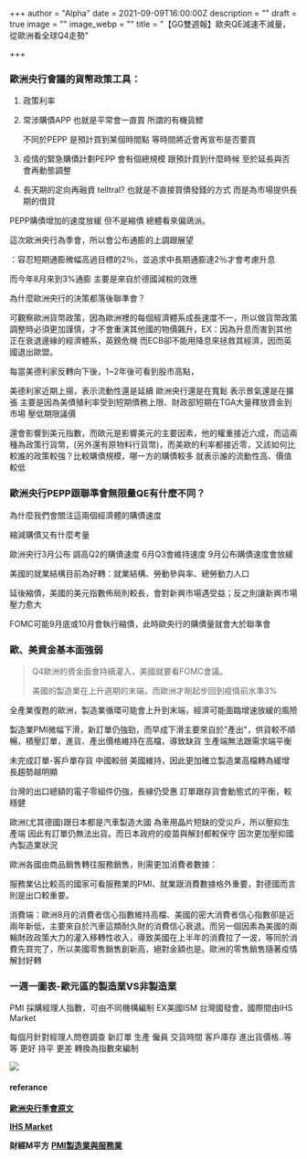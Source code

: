 +++
author = "Alpha"
date = 2021-09-09T16:00:00Z
description = ""
draft = true
image = ""
image_webp = ""
title = "【GG雙週報】歐央QE減速不減量，從歐洲看全球Q4走勢"

+++
### 歐洲央行會議的貨幣政策工具：

1. 政策利率
2. 常涉購債APP 也就是平常會一直買 所謂的有機貨鰾

   不同於PEPP 是預計買到某個時間點 等時間將近會再宣布是否要買
3. 疫情的緊急購債計劃PEPP 會有個總規模 跟預計買到什麼時候 至於延長與否會再動態調整
4. 長天期的定向再融資 telltral?  也就是不直接買債發錢的方式 而是為市場提供長期的借貸

PEPP購債增加的速度放緩 但不是縮債  總體看來偏鴿派。

這次歐洲央行為季會，所以會公布通膨的上調跟展望

：容忍短期通膨微幅高過目標的2％，並追求中長期通膨達2％才會考慮升息

而今年8月來到3%通膨 主要是來自於德國減稅的效應

為什麼歐洲央行的決策都落後聯準會？

可觀察歐洲貨幣政策，因為歐洲裡的每個經濟體系成長速度不一，所以做貨幣政策調整時必須更加謹慎，才不會重演其他國的物價飆升，EX：因為升息而害到其他正在衰退邊緣的經濟體系，英鎊危機 而ECB卻不能用降息來拯救其經濟，因而英國退出歐盟。

每當美德利家反轉向下後，1\~2年後可看到股市高點，

美德利家近期上揚，表示流動性還是延續 歐洲央行還是在寬鬆 表示景氣還是在擴張 主要是因為美債殖利率受到短期債務上限、財政部短期在TGA大量釋放資金到市場 壓低期限議價

還會影響到美元指數，而歐元是影響美元的主要因素，他的權重接近六成，而這兩種為政策行貨幣，(另外還有原物料行貨幣)，而美歐的利率都接近零，又該如何比較誰的政策較強？比較購債規模，哪一方的購債較多 就表示誰的流動性高、價值較低

### 歐洲央行PEPP跟聯準會無限量QE有什麼不同？

為什麼我們會關注這兩個經濟體的購債速度

縮減購債又有什麼考量

歐洲央行3月公布 調高Q2的購債速度 6月Q3會維持速度 9月公布購債速度會放緩

美國的就業結構目前為好轉：就業結構、勞動參與率、總勞動力人口

延後縮債，美國的美元指數佈局則較長，會對新興市場遇受益；反之則讓新興市場壓力愈大

FOMC可能9月底或10月會執行縮債，此時歐央行的購債量就會大於聯準會

### 歐、美資金基本面強弱

> Q4歐洲的資金面會持續灌入，美國就要看FOMC會議。
>
> 美國的製造業在上升週期的末端，而歐洲才剛起步回到疫情前水準3%

全產業復甦的歐洲，製造業循環可能會上升到末端，經濟可能面臨增速放緩的風險

製造業PMI微幅下滑，新訂單仍強勁，而早成下滑主要來自於"產出"，供貨較不順暢，積壓訂單，進貨、產出價格維持在高檔，導致缺貨 生產端無法跟需求端平衡

未完成訂單-客戶單存貨 中國較弱 美國維持，因此更加確立製造業高檔轉為緩增長趨勢越明顯

台灣的出口總額的電子零組件仍強，長線仍受惠 訂單跟存貨會動態式的平衡，較穩健

歐洲(尤其德國)跟日本都是汽車製造大國 為車用晶片短缺的受災戶，所以壓抑生產端 因此有訂單仍無法出貨。而日本政府的疫苗與解封都較保守 因次更加壓抑國內製造業狀況

歐洲各國由商品銷售轉往服務銷售，則需更加消費者數據：

服務業佔比較高的國家可看服務業的PMI、就業跟消費數據格外重要，對德國而言則是出口較重要。

消費端：歐洲8月的消費者信心指數維持高檔、美國的密大消費者信心指數卻是近兩年新低，主要來自於汽車這類耐久財的消費信心衰退。而另一個因素為美國的兩輪財政政策大力的灌入移轉性收入，導致美國在上半年的消費拉了一波，等同於消費先買完了，所以美國零售銷售創新高，絕對金額也是。歐洲的零售銷售隨著疫情解封好轉

### 一週一圖表-歐元區的製造業VS非製造業

PMI 採購經理人指數，可由不同機構編制 EX美國ISM 台灣國發會，國際間由IHS Market

每個月針對經理人問卷調查 新訂單 生產 僱員 交貨時間 客戶庫存 進出貨價格..等等 更好 持平 更差 轉換為指數來編制

![](/images/歐元區-製造業&非製造業指數.png)

#### referance

[**歐洲央行季會原文**](https://www.ecb.europa.eu/press/pr/date/2021/html/ecb.mp210909\~2c94b35639.en.html)

[**IHS Market**](https://www.markiteconomics.com/Public/Release/PressReleases)

**財經M平方** [**PMI製造業與服務業**](https://www.macromicro.me/collections/42/eu-industry-relative)